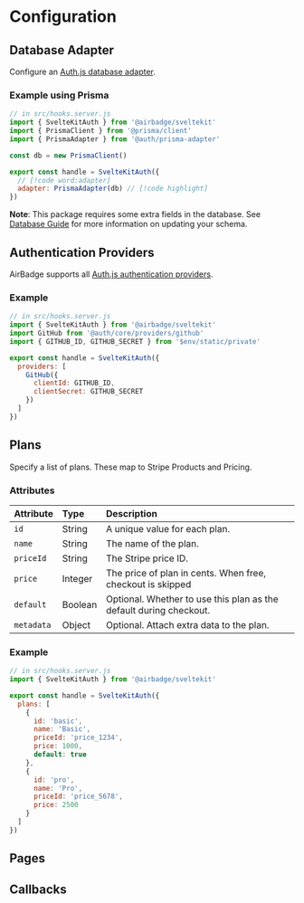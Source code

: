 # Configuration

## Database Adapter

Configure an [Auth.js database adapter](https://authjs.dev/reference/core/adapters).

### Example using Prisma

```js
// in src/hooks.server.js
import { SvelteKitAuth } from '@airbadge/sveltekit'
import { PrismaClient } from '@prisma/client'
import { PrismaAdapter } from '@auth/prisma-adapter'

const db = new PrismaClient()

export const handle = SvelteKitAuth({
  // [!code word:adapter]
  adapter: PrismaAdapter(db) // [!code highlight]
})
```

**Note**: This package requires some extra fields in the database. See [Database Guide](/database) for more information on updating your schema.

## Authentication Providers

AirBadge supports all [Auth.js authentication providers](https://authjs.dev/reference/core/providers).

### Example

```js {7-11}
// in src/hooks.server.js
import { SvelteKitAuth } from '@airbadge/sveltekit'
import GitHub from '@auth/core/providers/github'
import { GITHUB_ID, GITHUB_SECRET } from '$env/static/private'

export const handle = SvelteKitAuth({
  providers: [
    GitHub({
      clientId: GITHUB_ID,
      clientSecret: GITHUB_SECRET
    })
  ]
})
```

## Plans

Specify a list of plans. These map to Stripe Products and Pricing.

### Attributes

| Attribute  | Type    | Description                                                        |
| :--        | :-      | :--                                                                |
| `id`       | String  | A unique value for each plan.                                      |
| `name`     | String  | The name of the plan.                                              |
| `priceId`  | String  | The Stripe price ID.                                               |
| `price`    | Integer | The price of plan in cents. When free, checkout is skipped         |
| `default`  | Boolean | Optional. Whether to use this plan as the default during checkout. |
| `metadata` | Object  | Optional. Attach extra data to the plan.                           |


### Example

```js {5-19}
// in src/hooks.server.js
import { SvelteKitAuth } from '@airbadge/sveltekit'

export const handle = SvelteKitAuth({
  plans: [
    {
      id: 'basic',
      name: 'Basic',
      priceId: 'price_1234',
      price: 1000,
      default: true
    },
    {
      id: 'pro',
      name: 'Pro',
      priceId: 'price_5678',
      price: 2500
    }
  ]
})
```

## Pages

## Callbacks
